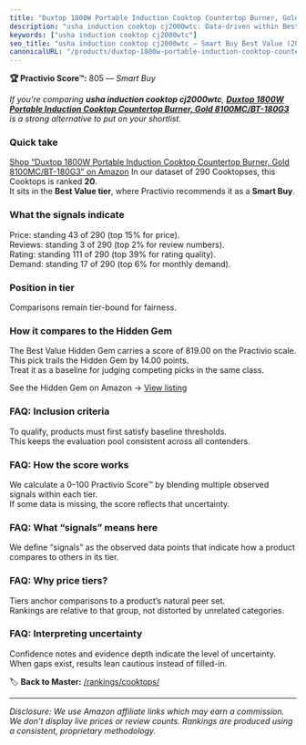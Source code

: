 ```yaml
---
title: "Duxtop 1800W Portable Induction Cooktop Countertop Burner, Gold 8100MC/BT-180G3"
description: "usha induction cooktop cj2000wtc: Data-driven within Best Value ranking using the Practivio Score™. Positioned by quality, value, demand, findability, momentum."
keywords: ["usha induction cooktop cj2000wtc"]
seo_title: "usha induction cooktop cj2000wtc — Smart Buy Best Value (2025)"
canonicalURL: "/products/duxtop-1800w-portable-induction-cooktop-countertop-burner-gold-8100mcbt-180g3-B0045QEPYM/"
---
```


**🏆 Practivio Score™:** 805 — _Smart Buy_


*If you're comparing **usha induction cooktop cj2000wtc**, **[Duxtop 1800W Portable Induction Cooktop Countertop Burner, Gold 8100MC/BT-180G3](https://www.amazon.com/dp/B0045QEPYM?tag=practivio-20)** is a strong alternative to put on your shortlist.*
### Quick take
[Shop “Duxtop 1800W Portable Induction Cooktop Countertop Burner, Gold 8100MC/BT-180G3” on Amazon](https://www.amazon.com/dp/B0045QEPYM?tag=practivio-20)
In our dataset of 290 Cooktopses, this Cooktops is ranked **20**.  
It sits in the **Best Value tier**, where Practivio recommends it as a **Smart Buy**.

### What the signals indicate
Price: standing 43 of 290 (top 15% for price).  
Reviews: standing 3 of 290 (top 2% for review numbers).  
Rating: standing 111 of 290 (top 39% for rating quality).  
Demand: standing 17 of 290 (top 6% for monthly demand).

### Position in tier
Comparisons remain tier-bound for fairness.

### How it compares to the Hidden Gem
The Best Value Hidden Gem carries a score of 819.00 on the Practivio scale.  
This pick trails the Hidden Gem by 14.00 points.  
Treat it as a baseline for judging competing picks in the same class.  

See the Hidden Gem on Amazon → [View listing](https://www.amazon.com/dp/B01FLR0ET8?tag=practivio-20)

### FAQ: Inclusion criteria
To qualify, products must first satisfy baseline thresholds.  
This keeps the evaluation pool consistent across all contenders.

### FAQ: How the score works
We calculate a 0–100 Practivio Score™ by blending multiple observed signals within each tier.  
If some data is missing, the score reflects that uncertainty.

### FAQ: What “signals” means here
We define “signals” as the observed data points that indicate how a product compares to others in its tier.

### FAQ: Why price tiers?
Tiers anchor comparisons to a product’s natural peer set.  
Rankings are relative to that group, not distorted by unrelated categories.

### FAQ: Interpreting uncertainty
Confidence notes and evidence depth indicate the level of uncertainty.  
When gaps exist, results lean cautious instead of filled-in.


🏷️ **Back to Master:** [/rankings/cooktops/](/rankings/cooktops/)

---
_Disclosure: We use Amazon affiliate links which may earn a commission. We don’t display live prices or review counts. Rankings are produced using a consistent, proprietary methodology._
